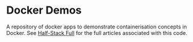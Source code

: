 # Docker Demos

A repository of docker apps to demonstrate containerisation concepts in Docker.
See [Half-Stack Full](http://dev.shielasandoval.com/containerisation/) for the full articles associated with this code.
